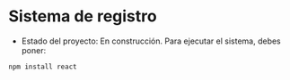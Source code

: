 <h1>Sistema de registro</h1>

- Estado del proyecto: En construcción.
Para ejecutar el sistema, debes poner:

```npm install react```
